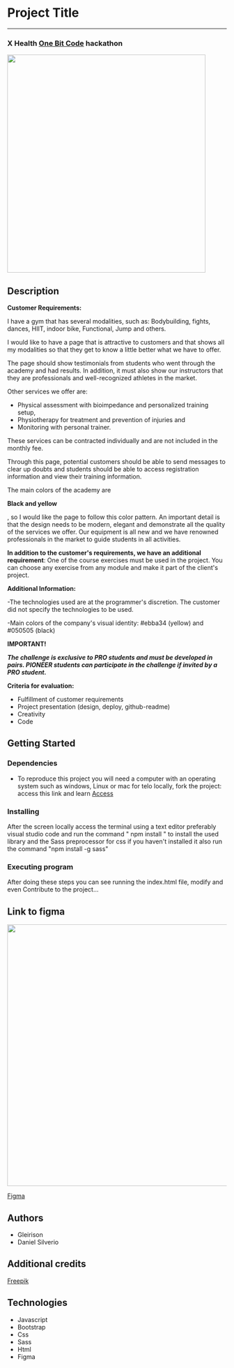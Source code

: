 # Project Title
_______

### X Health [One Bit Code](https://pro.onebitcode.com/) hackathon

<img src="./app/assets/images/gifs/gif-X-health.gif" width="95%" height="500px">

## Description

**Customer Requirements:**

I have a gym that has several modalities, such as: Bodybuilding, fights, dances, HIIT, indoor bike, Functional, Jump and others.

I would like to have a page that is attractive to customers and that shows all my modalities so that they get to know a little better what we have to offer.

The page should show testimonials from students who went through the academy and had results. In addition, it must also show our instructors that they are professionals and well-recognized athletes in the market.

Other services we offer are:

- Physical assessment with bioimpedance and personalized training setup,
- Physiotherapy for treatment and prevention of injuries and
- Monitoring with personal trainer.

These services can be contracted individually and are not included in the monthly fee.

Through this page, potential customers should be able to send messages to clear up doubts and students should be able to access registration information and view their training information.

The main colors of the academy are

**Black and yellow**

, so I would like the page to follow this color pattern. An important detail is that the design needs to be modern, elegant and demonstrate all the quality of the services we offer. Our equipment is all new and we have renowned professionals in the market to guide students in all activities.

**In addition to the customer's requirements, we have an additional requirement**: One of the course exercises must be used in the project. You can choose any exercise from any module and make it part of the client's project.

**Additional Information:**

-The technologies used are at the programmer's discretion. The customer did not specify the technologies to be used.

-Main colors of the company's visual identity: #ebba34 (yellow) and #050505 (black)

**IMPORTANT!**

***The challenge is exclusive to PRO students and must be developed in pairs. PIONEER students can participate in the challenge if invited by a PRO student.***

**Criteria for evaluation:**
- Fulfillment of customer requirements
- Project presentation (design, deploy, github-readme)
- Creativity
- Code

## Getting Started

### Dependencies
* To reproduce this project you will need a computer with an operating system such as windows, Linux or mac for telo locally, fork the project: access this link and learn 
[Access](https://docs.github.com/pt/get-started/quickstart/fork-a-repo ) 
### Installing
After the screen locally access the terminal using a text editor preferably visual studio code and run the command
" npm install " to install the used library and the Sass preprocessor for css if you haven't installed it also run the command
"npm install -g sass" 
### Executing program
After doing these steps you can see running the index.html file, modify and even Contribute to the project...

## Link to figma
<img src="./app/assets/images/gifs/gif-X-health-figma.gif" width="600px" heigth="400px">

[Figma](https://www.figma.com/file/yf95WdvXWGprG3vvzCsKn8/Xhealth?type=design&node-id=4%3A232&mode=dev)

## Authors

* Gleirison
* Daniel Silverio

## Additional credits

[Freepik](https://www.freepik.com/)

## Technologies
* Javascript
* Bootstrap
* Css
* Sass
* Html
* Figma